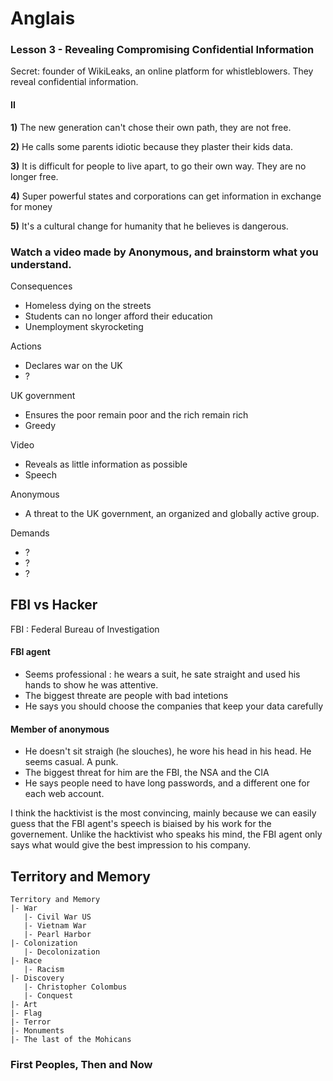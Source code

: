 # Anglais

### Lesson 3 - Revealing Compromising Confidential Information

Secret: founder of WikiLeaks, an online platform for whistleblowers. They reveal confidential information.

#### II

**1)** The new generation can't chose their own path, they are not free.

**2)** He calls some parents idiotic because they plaster their kids data.

**3)** It is difficult for people to live apart, to go their own way. They are no longer free.

**4)** Super powerful states and corporations can get information in exchange for money

**5)** It's a cultural change for humanity that he believes is dangerous.

### Watch a video made by Anonymous, and brainstorm what you understand.

Consequences

- Homeless dying on the streets
- Students can no longer afford their education
- Unemployment skyrocketing

Actions

- Declares war on the UK
- ?

UK government

- Ensures the poor remain poor and the rich remain rich
- Greedy

Video

- Reveals as little information as possible
- Speech

Anonymous

- A threat to the UK government, an organized and globally active group.

Demands

- ?
- ?
- ?

## FBI vs Hacker

FBI : Federal Bureau of Investigation

#### FBI agent

- Seems professional : he wears a suit, he sate straight and used his hands to show he was attentive.
- The biggest threate are people with bad intetions
- He says you should choose the companies that keep your data carefully

#### Member of anonymous

- He doesn't sit straigh (he slouches), he wore his head in his head. He seems casual. A punk.
- The biggest threat for him are the FBI, the NSA and the CIA
- He says people need to have long passwords, and a different one for each web account.

I think the hacktivist is the most convincing, mainly because we can easily guess that the FBI agent's speech is biaised by his work for the governement. Unlike the hacktivist who speaks his mind, the FBI agent only says what would give the best impression to his company.

## Territory and Memory

```
Territory and Memory
|- War
   |- Civil War US
   |- Vietnam War
   |- Pearl Harbor
|- Colonization
   |- Decolonization
|- Race
   |- Racism
|- Discovery
   |- Christopher Colombus
   |- Conquest
|- Art
|- Flag
|- Terror
|- Monuments
|- The last of the Mohicans
```

### First Peoples, Then and Now



